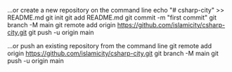 …or create a new repository on the command line
echo "# csharp-city" >> README.md
git init
git add README.md
git commit -m "first commit"
git branch -M main
git remote add origin https://github.com/islamicity/csharp-city.git
git push -u origin main

…or push an existing repository from the command line
git remote add origin https://github.com/islamicity/csharp-city.git
git branch -M main
git push -u origin main
